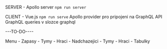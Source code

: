 SERVER
	- Apollo server
	`npm run server`

CLIENT
	- Vue.js 
	`npm run serve`
	Apollo provider pro pripojeni na GraphQL API
	GraphQL queries v slozce graphql


---TO-DO----

Menu
	- Zapasy
		- Tymy 
		- Hraci
		- Nadchazejici 
	- Tymy
	- Hraci
	- Tabulky